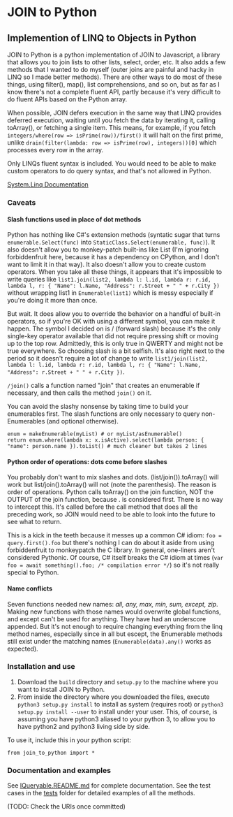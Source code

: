# JOIN to Python
## Implemention of LINQ to Objects in Python

JOIN to Python is a python implementation of JOIN to Javascript, a library that allows you to join lists to other lists, select, order, etc. It also adds a few methods that I wanted to do myself (outer joins are painful and hacky in LINQ so I made better methods). There are other ways to do most of these things, using filter(), map(), list comprehensions, and so on, but as far as I know there's not a complete fluent API, partly because it's very difficult to do fluent APIs based on the Python array.

When possible, JOIN defers execution in the same way that LINQ provides deferred execution, waiting until you fetch the data by iterating it, calling toArray(), or fetching a single item. This means, for example, if you fetch `integers/where(row => isPrime(row))/first()` it will halt on the first prime, unlike `drain(filter(lambda: row => isPrime(row), integers))[0]` which processes every row in the array.

Only LINQs fluent syntax is included. You would need to be able to make custom operators to do query syntax, and that's not allowed in Python.

[System.Linq Documentation](https://docs.microsoft.com/sv-SE/dotnet/api/system.linq.enumerable?view=net-6.0)

### Caveats

#### Slash functions used in place of dot methods

Python has nothing like C#'s extension methods (syntatic sugar that turns `enumerable.Select(func)` into `StaticClass.Select(enumerable, func)`). It also doesn't allow you to monkey-patch built-ins like List (I'm ignoring forbiddenfruit here, because it has a dependency on CPython, and I don't want to limit it in that way). It also doesn't allow you to create custom operators. When you take all these things, it appears that it's impossible to write queries like `list1.join(list2, lambda l: l.id, lambda r: r.id, lambda l, r: { "Name": l.Name, "Address": r.Street + " " + r.City })` without wrapping list1 in `Enumerable(list1)` which is messy especially if you're doing it more than once.

But wait. It does allow you to override the behavior on a handful of built-in operators, so if you're OK with using a different symbol, you can make it happen. The symbol I decided on is / (forward slash) because it's the only single-key operator available that did not require pressing shift or moving up to the top row. Admittedly, this is only true in QWERTY and might not be true everywhere. So choosing slash is a bit selfish. It's also right next to the period so it doesn't require a lot of change to write `list1/join(list2, lambda l: l.id, lambda r: r.id, lambda l, r: { "Name": l.Name, "Address": r.Street + " " + r.City })`. 

`/join()` calls a function named "join" that creates an enumerable if necessary, and then calls the method `join()` on it.

You can avoid the slashy nonsense by taking time to build your enumerables first. The slash functions are only necessary to query non-Enumerables (and optional otherwise).

```
enum = makeEnumerable(myList) # or myList/asEnumerable()
return enum.where(lambda x: x.isActive).select(lambda person: { "name": person.name }).toList() # much cleaner but takes 2 lines
```

#### Python order of operations: dots come before slashes

You probably don't want to mix slashes and dots. (list/join()).toArray() will work but list/join().toArray() will not (note the parenthesis). The reason is order of operations. Python calls toArray() on the join function, NOT the OUTPUT of the join function, because . is considered first. There is no way to intercept this. It's called before the call method that does all the preceding work, so JOIN would need to be able to look into the future to see what to return.

This is a kick in the teeth because it messes up a common C# idiom: `foo = query.first().foo` but there's nothing I can do about it aside from using forbiddenfruit to monkeypatch the C library. In general, one-liners aren't considered Pythonic. Of course, C# itself breaks the C# idiom at times (`var foo = await something().foo; /* compilation error */`) so it's not really special to Python.

#### Name conflicts

Seven functions needed new names: _all, any, max, min, sum, except, zip_. Making new functions with those names would overwrite global functions, and except can't be used for anything. They have had an underscore appended. But it's not enough to require changing everything from the linq method names, especially since in all but escept, the Enumerable methods still exist under the matching names (`Enumerable(data).any()` works as expected).

### Installation and use

1. Download the `build` directory and `setup.py` to the machine where you want to install JOIN to Python.
2. From inside the directory where you downloaded the files, execute `python3 setup.py install` to install as system (requires root) or `python3 setup.py install --user` to install under your user. This, of course, is assuming you have python3 aliased to your python 3, to allow you to have python2 and python3 living side by side.

To use it, include this in your python script:
```
from join_to_python import *
```

### Documentation and examples

See [IQueryable.README.md](https://github.com/hachiko-8ko/join-to-python/blob/master/src/IQueryable.README.md) for complete documentation. See the test cases in the [tests](https://github.com/hachiko-8ko/join-to-python/blob/master/src/tests) folder for detailed examples of all the methods.

(TODO: Check the URIs once committed)
